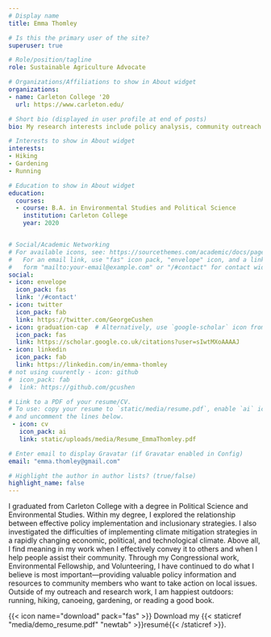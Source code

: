 ```yaml
---
# Display name
title: Emma Thomley

# Is this the primary user of the site?
superuser: true

# Role/position/tagline
role: Sustainable Agriculture Advocate

# Organizations/Affiliations to show in About widget
organizations:
- name: Carleton College '20
  url: https://www.carleton.edu/

# Short bio (displayed in user profile at end of posts)
bio: My research interests include policy analysis, community outreach sustainable agriculture and environmental justice.

# Interests to show in About widget
interests:
- Hiking
- Gardening
- Running

# Education to show in About widget
education:
  courses:
  - course: B.A. in Environmental Studies and Political Science
    institution: Carleton College
    year: 2020


# Social/Academic Networking
# For available icons, see: https://sourcethemes.com/academic/docs/page-builder/#icons
#   For an email link, use "fas" icon pack, "envelope" icon, and a link in the
#   form "mailto:your-email@example.com" or "/#contact" for contact widget.
social:
- icon: envelope
  icon_pack: fas
  link: '/#contact'
- icon: twitter
  icon_pack: fab
  link: https://twitter.com/GeorgeCushen
- icon: graduation-cap  # Alternatively, use `google-scholar` icon from `ai` icon pack
  icon_pack: fas
  link: https://scholar.google.co.uk/citations?user=sIwtMXoAAAAJ
- icon: linkedin
  icon_pack: fab
  link: https://linkedin.com/in/emma-thomley
# not using cuurently - icon: github
#  icon_pack: fab
#  link: https://github.com/gcushen

# Link to a PDF of your resume/CV.
# To use: copy your resume to `static/media/resume.pdf`, enable `ai` icons in `params.toml`, 
# and uncomment the lines below.
 - icon: cv
   icon_pack: ai
   link: static/uploads/media/Resume_EmmaThomley.pdf

# Enter email to display Gravatar (if Gravatar enabled in Config)
email: "emma.thomley@gmail.com"

# Highlight the author in author lists? (true/false)
highlight_name: false
---
```


I graduated from Carleton College with a degree in Political Science and Environmental Studies. Within my degree, I explored the relationship between effective policy implementation and inclusionary strategies. I also investigated the difficulties of implementing climate mitigation strategies in a rapidly changing economic, political, and technological climate. Above all, I find meaning in my work when I effectively convey it to others and when I help people assist their community. Through my Congressional work, Environmental Fellowship, and Volunteering, I have continued to do what I believe is most important—providing valuable policy information and resources to community members who want to take action on local issues. Outside of my outreach and research work, I am happiest outdoors: running, hiking, canoeing, gardening, or reading a good book.


{{< icon name="download" pack="fas" >}} Download my {{< staticref "media/demo_resume.pdf" "newtab" >}}resumé{{< /staticref >}}.

